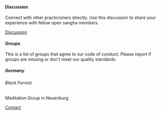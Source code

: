 #### Discussion

Connect with other practicioners directly. Use this discussion to share your experience with fellow open sangha members.

[Discussion](https://discord.gg/Tyqd22a?classes=btn,btn-primary)

#### Groups

This is a list of groups that agree to our code of conduct. Please report if groups are missing or don't meet our quality standards.

##### Germany

###### Black Forrest

Meditation Group in Neuenburg

[Contact](https://discord.gg/Tyqd22a?classes=btn,btn-primary)